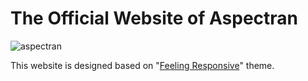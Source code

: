 # The Official Website of Aspectran
![aspectran](http://www.aspectran.com/images/header_aspectran.png)

This website is designed based on "[Feeling Responsive](https://phlow.github.io/feeling-responsive/)" theme.
